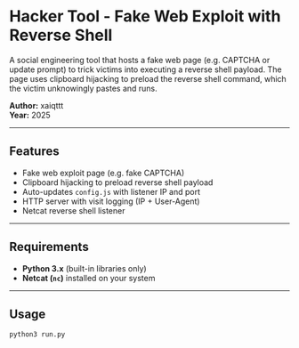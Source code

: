 # Hacker Tool - Fake Web Exploit with Reverse Shell

A social engineering tool that hosts a fake web page (e.g. CAPTCHA or update prompt) to trick victims into executing a reverse shell payload. The page uses clipboard hijacking to preload the reverse shell command, which the victim unknowingly pastes and runs.

**Author:** xaiqttt  
**Year:** 2025

---

## Features

- Fake web exploit page (e.g. fake CAPTCHA)
- Clipboard hijacking to preload reverse shell payload
- Auto-updates `config.js` with listener IP and port
- HTTP server with visit logging (IP + User-Agent)
- Netcat reverse shell listener

---

## Requirements

- **Python 3.x** (built-in libraries only)
- **Netcat (`nc`)** installed on your system

---

## Usage

```bash
python3 run.py
